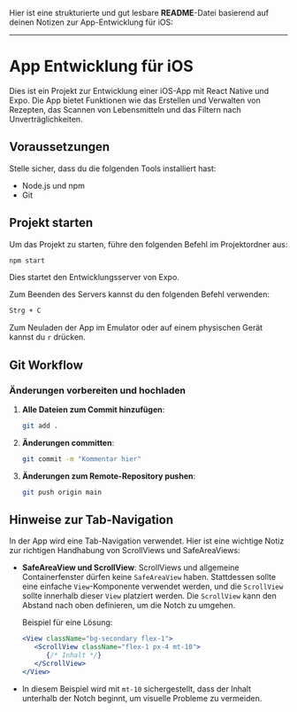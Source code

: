Hier ist eine strukturierte und gut lesbare **README**-Datei basierend auf deinen Notizen zur App-Entwicklung für iOS:

---

# App Entwicklung für iOS

Dies ist ein Projekt zur Entwicklung einer iOS-App mit React Native und Expo. Die App bietet Funktionen wie das Erstellen und Verwalten von Rezepten, das Scannen von Lebensmitteln und das Filtern nach Unverträglichkeiten.

## Voraussetzungen

Stelle sicher, dass du die folgenden Tools installiert hast:
- Node.js und npm
- Git

## Projekt starten

Um das Projekt zu starten, führe den folgenden Befehl im Projektordner aus:

```bash
npm start
```

Dies startet den Entwicklungsserver von Expo. 

Zum Beenden des Servers kannst du den folgenden Befehl verwenden:

```bash
Strg + C
```

Zum Neuladen der App im Emulator oder auf einem physischen Gerät kannst du `r` drücken.

## Git Workflow

### Änderungen vorbereiten und hochladen

1. **Alle Dateien zum Commit hinzufügen**:
   
   ```bash
   git add .
   ```

2. **Änderungen committen**:

   ```bash
   git commit -m "Kommentar hier"
   ```

3. **Änderungen zum Remote-Repository pushen**:

   ```bash
   git push origin main
   ```

## Hinweise zur Tab-Navigation

In der App wird eine Tab-Navigation verwendet. Hier ist eine wichtige Notiz zur richtigen Handhabung von ScrollViews und SafeAreaViews:

- **SafeAreaView und ScrollView**: ScrollViews und allgemeine Containerfenster dürfen keine `SafeAreaView` haben. Stattdessen sollte eine einfache `View`-Komponente verwendet werden, und die `ScrollView` sollte innerhalb dieser `View` platziert werden. Die `ScrollView` kann den Abstand nach oben definieren, um die Notch zu umgehen. 
   
   Beispiel für eine Lösung:

   ```jsx
   <View className="bg-secondary flex-1">
      <ScrollView className="flex-1 px-4 mt-10">
         {/* Inhalt */}
      </ScrollView>
   </View>
   ```

- In diesem Beispiel wird mit `mt-10` sichergestellt, dass der Inhalt unterhalb der Notch beginnt, um visuelle Probleme zu vermeiden.
